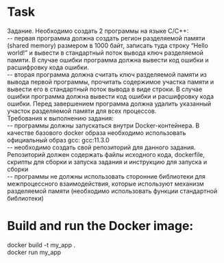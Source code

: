 # Task

Задание. Необходимо создать 2 программы на языке C/C++:\
-- первая программа должна создать регион разделяемой памяти (shared memory) размером в 1000 байт, записать туда строку “Hello world!” и вывести в стандартный поток вывода ключ разделяемой памяти. В случае ошибки программа должна вывести код ошибки и расшифровку кода ошибки.\
-- вторая программа должна считать ключ разделяемой памяти из вывода первой программы, прочитать содержимое участка памяти и вывести его в стандартный поток вывода в виде строки. В случае ошибки программа должна вывести код ошибки и расшифровку кода ошибки. Перед завершением программа должна удалить указанный участок разделяемой памяти для всех процессов.\
Требования к выполнению задания:\
-- программы должны запускаться внутри Docker-контейнера. В качестве базового docker образа необходимо использовать официальный образ gcc: gcc:11.3.0\
-- необходимо создать свой репозиторий для данного задания. Репозиторий должен содержать файлы исходного кода, dockerfile, скрипты для сборки и запуска задания и инструкцию для запуска и сборки\
-- программы не должны использовать сторонние библиотеки для межпроцессного взаимодействия, которые используют механизм разделяемой памяти (необходимо использовать функции стандартной библиотеки)

# Build and run the Docker image:

docker build -t my_app .\
docker run my_app
